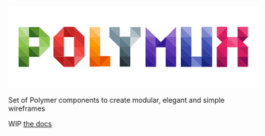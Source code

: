 ![Image Alt](https://github.com/PIWEEK/polymux/blob/master/polymux-design/polymux.png)

Set of Polymer components to create modular, elegant and simple wireframes 

WIP [the docs](https://github.com/PIWEEK/polymux/wiki)
